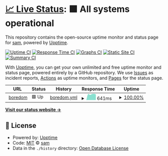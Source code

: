 # [📈 Live Status](https://s0m1in.github.io/Monitor-website-uptime): <!--live status--> **🟩 All systems operational**

This repository contains the open-source uptime monitor and status page for [sam](https://boredom.gotdns.com/), powered by [Upptime](https://github.com/upptime/upptime).

[![Uptime CI](https://github.com/s0m1in/Monitor-website-uptime/workflows/Uptime%20CI/badge.svg)](https://github.com/s0m1in/Monitor-website-uptime/actions?query=workflow%3A%22Uptime+CI%22)
[![Response Time CI](https://github.com/s0m1in/Monitor-website-uptime/workflows/Response%20Time%20CI/badge.svg)](https://github.com/s0m1in/Monitor-website-uptime/actions?query=workflow%3A%22Response+Time+CI%22)
[![Graphs CI](https://github.com/s0m1in/Monitor-website-uptime/workflows/Graphs%20CI/badge.svg)](https://github.com/s0m1in/Monitor-website-uptime/actions?query=workflow%3A%22Graphs+CI%22)
[![Static Site CI](https://github.com/s0m1in/Monitor-website-uptime/workflows/Static%20Site%20CI/badge.svg)](https://github.com/s0m1in/Monitor-website-uptime/actions?query=workflow%3A%22Static+Site+CI%22)
[![Summary CI](https://github.com/s0m1in/Monitor-website-uptime/workflows/Summary%20CI/badge.svg)](https://github.com/s0m1in/Monitor-website-uptime/actions?query=workflow%3A%22Summary+CI%22)

With [Upptime](https://upptime.js.org), you can get your own unlimited and free uptime monitor and status page, powered entirely by a GitHub repository. We use [Issues](https://github.com/s0m1in/Monitor-website-uptime/issues) as incident reports, [Actions](https://github.com/s0m1in/Monitor-website-uptime/actions) as uptime monitors, and [Pages](https://s0m1in.github.io/Monitor-website-uptime) for the status page.

<!--start: status pages-->
<!-- This summary is generated by Upptime (https://github.com/upptime/upptime) -->
<!-- Do not edit this manually, your changes will be overwritten -->
<!-- prettier-ignore -->
| URL | Status | History | Response Time | Uptime |
| --- | ------ | ------- | ------------- | ------ |
| <img alt="" src="https://favicons.githubusercontent.com/boredom.gotdns.com" height="13"> [boredom](https://boredom.gotdns.com) | 🟩 Up | [boredom.yml](https://github.com/s0m1in/Monitor-website-uptime/commits/HEAD/history/boredom.yml) | <details><summary><img alt="Response time graph" src="./graphs/boredom/response-time-week.png" height="20"> 641ms</summary><br><a href="https://s0m1in.github.io/Monitor-website-uptime/history/boredom"><img alt="Response time 742" src="https://img.shields.io/endpoint?url=https%3A%2F%2Fraw.githubusercontent.com%2Fs0m1in%2FMonitor-website-uptime%2FHEAD%2Fapi%2Fboredom%2Fresponse-time.json"></a><br><a href="https://s0m1in.github.io/Monitor-website-uptime/history/boredom"><img alt="24-hour response time 623" src="https://img.shields.io/endpoint?url=https%3A%2F%2Fraw.githubusercontent.com%2Fs0m1in%2FMonitor-website-uptime%2FHEAD%2Fapi%2Fboredom%2Fresponse-time-day.json"></a><br><a href="https://s0m1in.github.io/Monitor-website-uptime/history/boredom"><img alt="7-day response time 641" src="https://img.shields.io/endpoint?url=https%3A%2F%2Fraw.githubusercontent.com%2Fs0m1in%2FMonitor-website-uptime%2FHEAD%2Fapi%2Fboredom%2Fresponse-time-week.json"></a><br><a href="https://s0m1in.github.io/Monitor-website-uptime/history/boredom"><img alt="30-day response time 729" src="https://img.shields.io/endpoint?url=https%3A%2F%2Fraw.githubusercontent.com%2Fs0m1in%2FMonitor-website-uptime%2FHEAD%2Fapi%2Fboredom%2Fresponse-time-month.json"></a><br><a href="https://s0m1in.github.io/Monitor-website-uptime/history/boredom"><img alt="1-year response time 742" src="https://img.shields.io/endpoint?url=https%3A%2F%2Fraw.githubusercontent.com%2Fs0m1in%2FMonitor-website-uptime%2FHEAD%2Fapi%2Fboredom%2Fresponse-time-year.json"></a></details> | <details><summary><a href="https://s0m1in.github.io/Monitor-website-uptime/history/boredom">100.00%</a></summary><a href="https://s0m1in.github.io/Monitor-website-uptime/history/boredom"><img alt="All-time uptime 100.00%" src="https://img.shields.io/endpoint?url=https%3A%2F%2Fraw.githubusercontent.com%2Fs0m1in%2FMonitor-website-uptime%2FHEAD%2Fapi%2Fboredom%2Fuptime.json"></a><br><a href="https://s0m1in.github.io/Monitor-website-uptime/history/boredom"><img alt="24-hour uptime 100.00%" src="https://img.shields.io/endpoint?url=https%3A%2F%2Fraw.githubusercontent.com%2Fs0m1in%2FMonitor-website-uptime%2FHEAD%2Fapi%2Fboredom%2Fuptime-day.json"></a><br><a href="https://s0m1in.github.io/Monitor-website-uptime/history/boredom"><img alt="7-day uptime 100.00%" src="https://img.shields.io/endpoint?url=https%3A%2F%2Fraw.githubusercontent.com%2Fs0m1in%2FMonitor-website-uptime%2FHEAD%2Fapi%2Fboredom%2Fuptime-week.json"></a><br><a href="https://s0m1in.github.io/Monitor-website-uptime/history/boredom"><img alt="30-day uptime 100.00%" src="https://img.shields.io/endpoint?url=https%3A%2F%2Fraw.githubusercontent.com%2Fs0m1in%2FMonitor-website-uptime%2FHEAD%2Fapi%2Fboredom%2Fuptime-month.json"></a><br><a href="https://s0m1in.github.io/Monitor-website-uptime/history/boredom"><img alt="1-year uptime 100.00%" src="https://img.shields.io/endpoint?url=https%3A%2F%2Fraw.githubusercontent.com%2Fs0m1in%2FMonitor-website-uptime%2FHEAD%2Fapi%2Fboredom%2Fuptime-year.json"></a></details>

<!--end: status pages-->

[**Visit our status website →**](https://s0m1in.github.io/Monitor-website-uptime)

## 📄 License

- Powered by: [Upptime](https://github.com/upptime/upptime)
- Code: [MIT](./LICENSE) © [sam](https://boredom.gotdns.com/)
- Data in the `./history` directory: [Open Database License](https://opendatacommons.org/licenses/odbl/1-0/)
